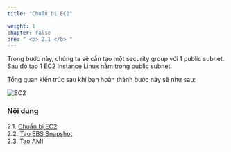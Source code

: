 ```yaml
---
title: "Chuẩn bị EC2"

weight: 1
chapter: false
pre: " <b> 2.1 </b> "
---
```


Trong bước này, chúng ta sẽ cần tạo một security group với 1 public subnet. Sau đó tạo 1 EC2 Instance Linux nằm trong public subnet.

Tổng quan kiến trúc sau khi bạn hoàn thành bước này sẽ như sau:

![EC2](/images/arc-01.png)

### Nội dung

2.1. [Chuẩn bị EC2](2.1-createec2/) \
2.2. [Tạo EBS Snapshot](../2.2-create-ebs-snapshot/) \
2.3. [Tạo AMI](../2.3-create-ami/)